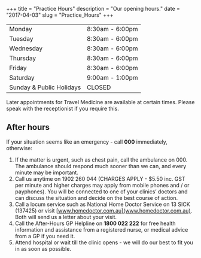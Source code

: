 +++
title = "Practice Hours"
description = "Our opening hours."
date = "2017-04-03"
slug = "Practice_Hours"
+++


<!--We can use the same table for hours (as fees)-->
<table id="fee-table" style="width:100%;">
    <tr>
        <td>Monday</td>
        <td>8:30am - 6:00pm</td>
    </tr>
    <tr>
        <td>Tuesday</td>
        <td>8:30am - 6:00pm</td>
    </tr>
    <tr>
        <td>Wednesday</td>
        <td>8:30am - 6:00pm</td>
    </tr>
    <tr>
        <td>Thursday</td>
        <td>8:30am - 6:00pm</td>
    </tr>
    <tr>
        <td>Friday</td>
        <td>8:30am - 6:00pm</td>
    </tr>
    <tr>
        <td>Saturday</td>
        <td>9:00am - 1:00pm</td>
    </tr>
    <tr>
        <td>Sunday & Public Holidays</td>
        <td>CLOSED</td>
    </tr>
</table>


Later appointments for Travel Medicine are available at certain times.
Please speak with the receptionist if you require this.

## After hours

If your situation seems like an emergency - call **000** immediately, otherwise:

1. If the matter is urgent, such as chest pain, call the ambulance on 000.
    The ambulance should respond much sooner than we can, and every minute may be important.
2. Call us anytime on 1902 260 044 (CHARGES APPLY - $5.50 inc. GST per minute and higher charges may apply from mobile phones and / or payphones).
    You will be connected to one of your clinics’ doctors and can discuss the situation and decide on the best course of action.
3. Call a locum service such as National Home Doctor Service on 13 SICK (137425) or visit [www.homedoctor.com.au](www.homedoctor.com.au). Both will send us a letter about your visit.
4. Call the After-Hours GP Helpline on **1800 022 222** for free health information and assistance from a registered nurse, or medical advice from a GP if you need it.
5. Attend hospital or wait till the clinic opens - we will do our best to fit you in as soon as possible.
